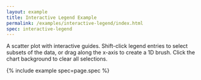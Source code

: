 ```yaml
---
layout: example
title: Interactive Legend Example
permalink: /examples/interactive-legend/index.html
spec: interactive-legend
---
```


A scatter plot with interactive guides. Shift-click legend entries to select subsets of the data, or drag along the x-axis to create a 1D brush. Click the chart background to clear all selections.

{% include example spec=page.spec %}
